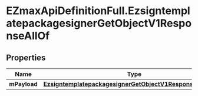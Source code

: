 # EZmaxApiDefinitionFull.EzsigntemplatepackagesignerGetObjectV1ResponseAllOf

## Properties

Name | Type | Description | Notes
------------ | ------------- | ------------- | -------------
**mPayload** | [**EzsigntemplatepackagesignerGetObjectV1ResponseMPayload**](EzsigntemplatepackagesignerGetObjectV1ResponseMPayload.md) |  | 


